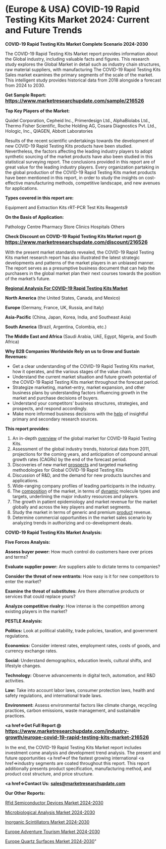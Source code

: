 # (Europe & USA) COVID-19 Rapid Testing Kits Market 2024: Current and Future Trends

<strong>COVID-19 Rapid Testing Kits Market Complete Scenario 2024-2030</strong>

The COVID-19 Rapid Testing Kits Market report provides information about the Global industry, including valuable facts and figures. This research study explores the Global Market in detail such as industry chain structures, raw material suppliers, with manufacturing The COVID-19 Rapid Testing Kits Sales market examines the primary segments of the scale of the market. This intelligent study provides historical data from 2018 alongside a forecast from 2024 to 2030.

<strong>Get Sample Report: <a href=https://www.marketresearchupdate.com/sample/216526><font size=3 color=#0000ff>https://www.marketresearchupdate.com/sample/216526</font></a></strong>

<strong>Top Key Players of the Market:</strong>

Quidel Corporation, Cepheid Inc., Primerdesign Ltd., AlphaBiolabs Ltd., Thermo Fisher Scientific, Roche Holding AG, Cosara Diagnostics Pvt. Ltd., Hologic, Inc., QIAGEN, Abbott Laboratories

Results of the recent scientific undertakings towards the development of new COVID-19 Rapid Testing Kits products have been studied. Nevertheless, the factors affecting the leading industry players to adopt synthetic sourcing of the market products have also been studied in this statistical surveying report. The conclusions provided in this report are of great value for the leading industry players. Every organization partaking in the global production of the COVID-19 Rapid Testing Kits market products have been mentioned in this report, in order to study the insights on cost-effective manufacturing methods, competitive landscape, and new avenues for applications.

<strong>Types covered in this report are: </strong>

Equipment and Extraction Kits
rRT-PCR Test Kits
Reagents9

<strong>On the Basis of Application:</strong>

Pathology Centre
Pharmacy Store
Clinics
Hospitals
Others

<strong>Check Discount on COVID-19 Rapid Testing Kits Market report @ <a href=https://www.marketresearchupdate.com/discount/216526><font size=3 color=#0000ff>https://www.marketresearchupdate.com/discount/216526</font></a></strong>

With the present market standards revealed, the COVID-19 Rapid Testing Kits market research report has also illustrated the latest strategic developments and patterns of the market players in an unbiased manner. The report serves as a presumptive business document that can help the purchasers in the global market plan their next courses towards the position of the market’s future.

<strong><u><b>Regional Analysis For COVID-19 Rapid Testing Kits Market</b></u></strong>

<strong><b>North America</b></strong> (the United States, Canada, and Mexico)

<strong><b>Europe </b></strong>(Germany, France, UK, Russia, and Italy)

<strong><b>Asia-Pacific</b></strong> (China, Japan, Korea, India, and Southeast Asia)

<strong><b>South America</b></strong> (Brazil, Argentina, Colombia, etc.)

<strong><b>The Middle East and Africa</b></strong> (Saudi Arabia, UAE, Egypt, Nigeria, and South Africa)

<strong>Why B2B Companies Worldwide Rely on us to Grow and Sustain Revenues:</strong>
<ul>
  <li>Get a clear understanding of the COVID-19 Rapid Testing Kits market, how it operates, and the various stages of the value chain.</li>
  <li>Understand the current market situation and future growth potential of the COVID-19 Rapid Testing Kits market throughout the forecast period.</li>
  <li>Strategize marketing, market-entry, market expansion, and other business plans by understanding factors influencing growth in the market and purchase decisions of buyers.</li>
  <li>Understand your competitors’ business structures, strategies, and prospects, and respond accordingly.</li>
  <li>Make more informed business decisions with the <a href=ASDF991299>help</a> of insightful primary and secondary research sources.</li>
</ul>
<strong>This report provides:</strong>
<ol>
  <li>An in-depth <a href=>overview</a> of the global market for COVID-19 Rapid Testing Kits.</li>
  <li>Assessment of the global industry trends, historical data from 2011, projections for the coming years, and anticipation of compound annual growth rates (CAGRs) by the end of the forecast period.</li>
  <li>Discoveries of new market <a href=>prospects</a> and targeted marketing methodologies for Global COVID-19 Rapid Testing Kits</li>
  <li>Discussion of R&amp;D, and the demand for new products launches and applications.</li>
  <li>Wide-ranging company profiles of leading participants in the industry.</li>
  <li>The <a href=ASDF881288>composition</a> of the market, in terms of <a href=>dynamic</a> molecule types and targets, underlining the major industry resources and players.</li>
  <li>The growth in patient epidemiology and market revenue for the market globally and across the key players and market segments.</li>
  <li>Study the market in terms of generic and premium <a href=>product</a> revenue.</li>
  <li>Determine commercial opportunities in the market sales scenario by analyzing trends in authorizing and co-development deals.</li>
</ol>

<strong>COVID-19 Rapid Testing Kits Market Analysis:</strong>

<strong>Five Forces Analysis:</strong>

<strong>Assess buyer power:</strong> How much control do customers have over prices and terms?

<strong>Evaluate supplier power:</strong> Are suppliers able to dictate terms to companies?

<strong>Consider the threat of new entrants:</strong> How easy is it for new competitors to enter the market?

<strong>Examine the threat of substitutes:</strong> Are there alternative products or services that could replace yours?

<strong>Analyze competitive rivalry:</strong> How intense is the competition among existing players in the market?

<strong>PESTLE Analysis:</strong>

<strong>Politics:</strong> Look at political stability, trade policies, taxation, and government regulations.

<strong>Economics:</strong> Consider interest rates, employment rates, costs of goods, and currency exchange rates.

<strong>Social:</strong> Understand demographics, education levels, cultural shifts, and lifestyle changes.

<strong>Technology:</strong> Observe advancements in digital tech, automation, and R&D activities.

<strong>Law:</strong> Take into account labor laws, consumer protection laws, health and safety regulations, and international trade laws.

<strong>Environment:</strong> Assess environmental factors like climate change, recycling practices, carbon emissions, waste management, and sustainable practices.

<strong><a href=>Get Full Report</a> @ <a href=https://www.marketresearchupdate.com/industry-growth/europe-covid-19-rapid-testing-kits-market-216526><font size=3 color=#0000ff>https://www.marketresearchupdate.com/industry-growth/europe-covid-19-rapid-testing-kits-market-216526</font></a></strong>

In the end, the COVID-19 Rapid Testing Kits Market report includes investment come analysis and development trend analysis. The present and future opportunities <a href=>of</a> the fastest growing international <a href=>industry</a> segments are coated throughout this report. This report additionally presents product specification, manufacturing method, and product cost structure, and price structure.

<strong><a href=><strong>Contact Us:</strong></a></strong>
<strong>sales@marketresearchupdate.com</strong>

<strong>Our Other Reports:</strong>

<a href=https://www.linkedin.com/pulse/rfid-semiconductor-devices-market-latest-report>Rfid Semiconductor Devices Market 2024-2030</a>

<a href=https://www.linkedin.com/pulse/microbiological-analysis-market-report-2023>Microbiological Analysis Market 2024-2030</a>

<a href=https://www.linkedin.com/pulse/inorganic-scintillators-market-outlooks-2023>Inorganic Scintillators Market 2024-2030</a>

<a href=https://www.linkedin.com/pulse/europe-adventure-tourism-market-size-obfpf/>Europe Adventure Tourism Market 2024-2030</a>

<a href=https://www.linkedin.com/pulse/europe-quartz-surfaces-market-research-hl51c/>Europe Quartz Surfaces Market 2024-2030</a>"
